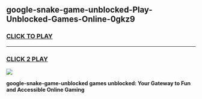 
## google-snake-game-unblocked-Play-Unblocked-Games-Online-0gkz9
<h3>
<a href="https://premium76.site?title=google-snake-game-unblocked&ref=24A">CLICK TO PLAY</a></h3>
<hr>

<h3>
<a href="https://premium76.site?title=google-snake-game-unblocked&ref=24A">CLICK 2 PLAY</a>
  
</h3>

<a href="https://premium76.site?title=google-snake-game-unblocked&ref=24A"><img src="https://clearcache.store/games.png"></a>


**google-snake-game-unblocked games unblocked: Your Gateway to Fun and Accessible Online Gaming**
